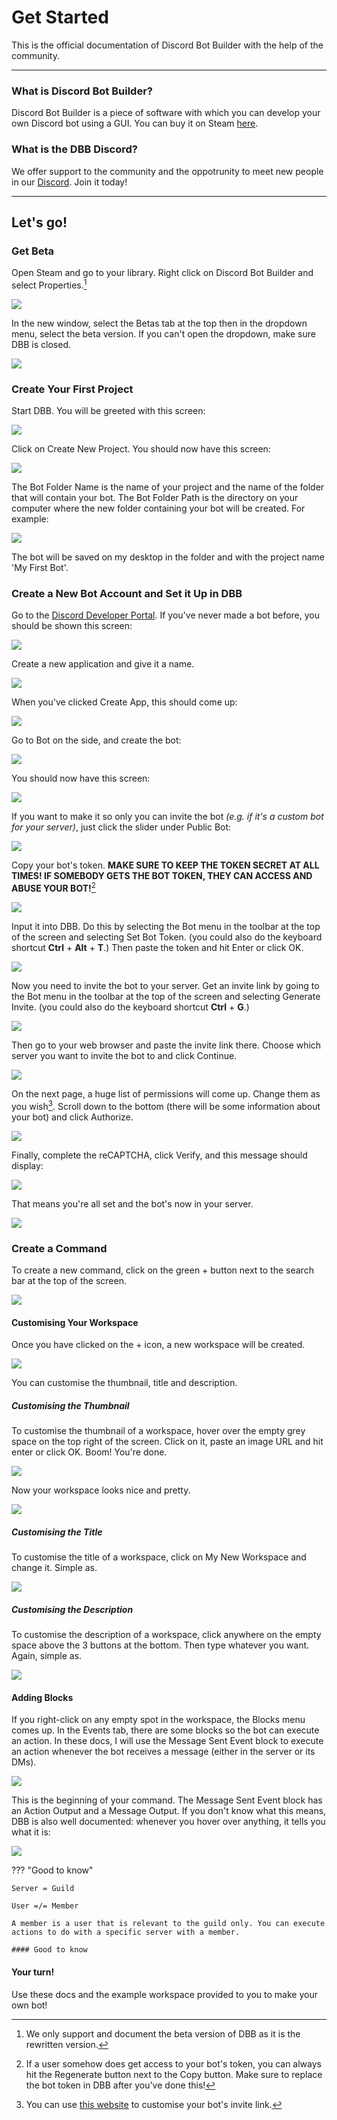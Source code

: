# Get Started

This is the official documentation of Discord Bot Builder with the help of the community.

---

### What is Discord Bot Builder?

Discord Bot Builder is a piece of software with which you can develop your own Discord bot using a GUI. You can buy it on Steam [here](https://store.steampowered.com/app/1119570/Discord_Bot_Builder/).

### What is the DBB Discord?

We offer support to the community and the oppotrunity to meet new people in our [Discord](https://discord.gg/PAzxTDw). Join it today!

---

## Let's go!

### Get Beta

Open Steam and go to your library. Right click on Discord Bot Builder and select Properties.[^1]

![](https://heroku.is-a-bad.host/i/qvwi.png)

In the new window, select the Betas tab at the top then in the dropdown menu, select the beta version. If you can't open the dropdown, make sure DBB is closed.

![](https://heroku.is-a-bad.host/i/47eh.png)

### Create Your First Project

Start DBB. You will be greeted with this screen:

![](https://heroku.is-a-bad.host/i/6cyb.png)

Click on Create New Project. You should now have this screen:

![](https://heroku.is-a-bad.host/i/j0aw.png)

The Bot Folder Name is the name of your project and the name of the folder that will contain your bot. The Bot Folder Path is the directory on your computer where the new folder containing your bot will be created. For example: 

![](https://heroku.is-a-bad.host/i/7b7i.png)

The bot will be saved on my desktop in the folder and with the project name 'My First Bot'.

### Create a New Bot Account and Set it Up in DBB

Go to the [Discord Developer Portal](https://discord.com/developers). If you've never made a bot before, you should be shown this screen:

![](https://heroku.is-a-bad.host/i/njjm.png)

Create a new application and give it a name.

![](https://heroku.is-a-bad.host/i/0k7v.png)

When you've clicked Create App, this should come up:

![](https://heroku.is-a-bad.host/i/z2u6.png)

Go to Bot on the side, and create the bot:

![](https://heroku.is-a-bad.host/i/w9rx.png)

You should now have this screen:

![](https://heroku.is-a-bad.host/i/h8mz.png)

If you want to make it so only you can invite the bot _(e.g. if it's a custom bot for your server)_, just click the slider under Public Bot:

![](https://heroku.is-a-bad.host/i/a55q.png)

Copy your bot's token. **MAKE SURE TO KEEP THE TOKEN SECRET AT ALL TIMES! IF SOMEBODY GETS THE BOT TOKEN, THEY CAN ACCESS AND ABUSE YOUR BOT!**[^2]

![](https://heroku.is-a-bad.host/i/njtf.png)

Input it into DBB. Do this by selecting the Bot menu in the toolbar at the top of the screen and selecting Set Bot Token. (you could also do the keyboard shortcut **Ctrl** + **Alt** + **T**.) Then paste the token and hit Enter or click OK.

![](https://heroku.is-a-bad.host/i/ahap.png)

Now you need to invite the bot to your server. Get an invite link by going to the Bot menu in the toolbar at the top of the screen and selecting Generate Invite. (you could also do the keyboard shortcut **Ctrl** + **G**.) 

![](https://heroku.is-a-bad.host/i/rotv.png)

Then go to your web browser and paste the invite link there. Choose which server you want to invite the bot to and click Continue.

![](https://heroku.is-a-bad.host/i/31l6.png)

On the next page, a huge list of permissions will come up. Change them as you wish[^3]. Scroll down to the bottom (there will be some information about your bot) and click Authorize.

![](https://heroku.is-a-bad.host/i/fjii.png)

Finally, complete the reCAPTCHA, click Verify, and this message should display: 

![](https://heroku.is-a-bad.host/i/fgcr.png)

That means you're all set and the bot's now in your server. 

![](https://heroku.is-a-bad.host/i/ww5x.png)

### Create a Command

To create a new command, click on the green + button next to the search bar at the top of the screen. 

![](https://heroku.is-a-bad.host/i/4d54.png)

#### Customising Your Workspace

Once you have clicked on the + icon, a new workspace will be created. 

![](https://heroku.is-a-bad.host/i/y4in.png)

You can customise the thumbnail, title and description.

##### Customising the Thumbnail

To customise the thumbnail of a workspace, hover over the empty grey space on the top right of the screen. Click on it, paste an image URL and hit enter or click OK. Boom! You're done. 

![](https://heroku.is-a-bad.host/i/8une.png)

Now your workspace looks nice and pretty.

![](https://heroku.is-a-bad.host/i/nobz.png)

##### Customising the Title

To customise the title of a workspace, click on My New Workspace and change it. Simple as. 

![](https://heroku.is-a-bad.host/i/j55a.png)

##### Customising the Description

To customise the description of a workspace, click anywhere on the empty space above the 3 buttons at the bottom. Then type whatever you want. Again, simple as. 

![](https://heroku.is-a-bad.host/i/utk1.png)

#### Adding Blocks

If you right-click on any empty spot in the workspace, the Blocks menu comes up. In the Events tab, there are some blocks so the bot can execute an action. In these docs, I will use the Message Sent Event block to execute an action whenever the bot receives a message (either in the server or its DMs). 

![](https://heroku.is-a-bad.host/i/b9gb.png)

This is the beginning of your command. The Message Sent Event block has an Action Output and a Message Output. If you don't know what this means, DBB is also well documented: whenever you hover over anything, it tells you what it is: 

![](https://heroku.is-a-bad.host/i/1duq.png)

??? "Good to know"

	Server = Guild

	User =/= Member

	A member is a user that is relevant to the guild only. You can execute actions to do with a specific server with a member.

	#### Good to know
	
#### Your turn!

Use these docs and the example workspace provided to you to make your own bot!

[^1]: We only support and document the beta version of DBB as it is the rewritten version.
[^2]: If a user somehow does get access to your bot's token, you can always hit the Regenerate button next to the Copy button. Make sure to replace the bot token in DBB after you've done this!
[^3]: You can use [this website](https://discordapi.com/permissions.html) to customise your bot's invite link.
